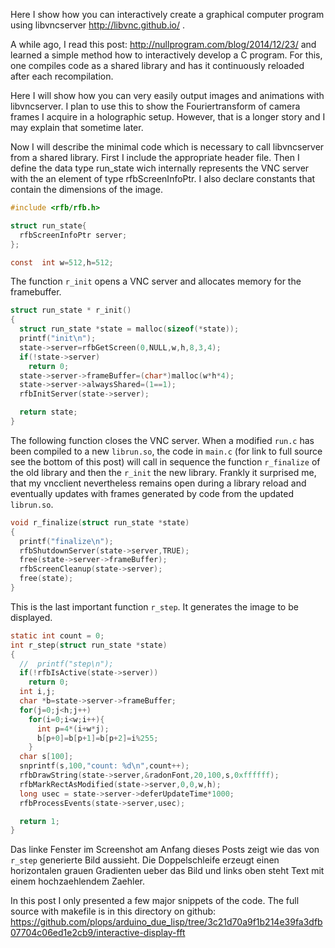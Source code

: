 
Here I show how you can interactively create a graphical computer
program using libvncserver http://libvnc.github.io/ .



A while ago, I read this post: http://nullprogram.com/blog/2014/12/23/
and learned a simple method how to interactively develop a C
program. For this, one compiles code as a shared library and has it
continuously reloaded after each recompilation.

Here I will show how you can very easily output images and animations
with libvncserver. I plan to use this to show the Fouriertransform of
camera frames I acquire in a holographic setup.  However, that is a
longer story and I may explain that sometime later.

Now I will describe the minimal code which is necessary to call
libvncserver from a shared library. First I include the appropriate
header file. Then I define the data type run_state wich internally
represents the VNC server with the an element of type
rfbScreenInfoPtr. I also declare constants that contain the dimensions
of the image.

```c
#include <rfb/rfb.h>

struct run_state{
  rfbScreenInfoPtr server;
};

const  int w=512,h=512;
```

The function `r_init` opens a VNC server and allocates memory for the
framebuffer.

``` c
struct run_state * r_init()
{
  struct run_state *state = malloc(sizeof(*state));
  printf("init\n");
  state->server=rfbGetScreen(0,NULL,w,h,8,3,4);
  if(!state->server)
    return 0;
  state->server->frameBuffer=(char*)malloc(w*h*4);
  state->server->alwaysShared=(1==1);
  rfbInitServer(state->server);

  return state;
}
```

The following function closes the VNC server. When a modified `run.c`
has been compiled to a new `librun.so`, the code in `main.c` (for link
to full source see the bottom of this post) will call in sequence the
function `r_finalize` of the old library and then the `r_init` the new
library. Frankly it surprised me, that my vncclient nevertheless
remains open during a library reload and eventually updates with
frames generated by code from the updated `librun.so`.

``` c
void r_finalize(struct run_state *state)
{
  printf("finalize\n");
  rfbShutdownServer(state->server,TRUE);
  free(state->server->frameBuffer);
  rfbScreenCleanup(state->server);
  free(state);
}
```

This is the last important function `r_step`. It generates the image to
be displayed.

```c
static int count = 0;
int r_step(struct run_state *state)
{
  //  printf("step\n");
  if(!rfbIsActive(state->server))
    return 0;
  int i,j;
  char *b=state->server->frameBuffer;
  for(j=0;j<h;j++)
    for(i=0;i<w;i++){
      int p=4*(i+w*j);
      b[p+0]=b[p+1]=b[p+2]=i%255;
    } 
  char s[100];
  snprintf(s,100,"count: %d\n",count++);
  rfbDrawString(state->server,&radonFont,20,100,s,0xffffff);
  rfbMarkRectAsModified(state->server,0,0,w,h);
  long usec = state->server->deferUpdateTime*1000;
  rfbProcessEvents(state->server,usec);

  return 1; 
}
```

Das linke Fenster im Screenshot am Anfang dieses Posts zeigt wie das
von `r_step` generierte Bild aussieht. Die Doppelschleife erzeugt
einen horizontalen grauen Gradienten ueber das Bild und links oben
steht Text mit einem hochzaehlendem Zaehler.

In this post I only presented a few major snippets of the code. The
full source with makefile is in this directory on github:
https://github.com/plops/arduino_due_lisp/tree/3c21d70a9f1b214e39fa3dfb07704c06ed1e2cb9/interactive-display-fft

